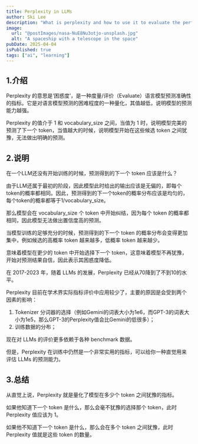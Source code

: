 ```yaml
---
title: Perplexity in LLMs
author: Ski Lee
description: "What is perplexity and how to use it to evaluate the performance of an LLM"
image:
  url: "@postImages/nasa-NuE8Nu3otjo-unsplash.jpg"
  alt: "A spaceship with a telescope in the space"
pubDate: 2025-04-04
isPublished: true
tags: ["ai", "learning"]
---
```


## 1.介绍

Perplexity 的意思是‘困惑度’，是一种度量/评价（Evaluate）语言模型预测准确性的指标。它是对语言模型预测的困难程度的一种量化，其值越低，说明模型的预测能力越强。

Perplexity 的值介于 1 和 vocabulary_size 之间，当值为 1 时，说明模型完美的预测了下一个 token，当值越大的时候，说明模型开始在这些候选 token 之间犹豫，无法做出明确的预测。

## 2.说明

在一个LLM还没有开始训练的时候，预测得到的下一个 token 应该是什么？

由于LLM还属于最初的阶段，因此模型此时给出的输出应该是无偏的，即每个token的概率都相同。因此，预测得到的下一个token的概率分布应该是均匀的，每个token的概率都等于1/vocabulary_size。

那么模型会在 vocabulary_size 个 token 中开始纠结，因为每个 token 的概率都相同，因此模型无法做出置信度高的预测。

当模型训练的足够充分的时候，预测得到的下一个 token 的概率分布会变得更加集中，例如候选的高概率 token 越来越多，低概率 token 越来越少。

意味着模型在更少的 token 中开始选择下一个 token，这意味着模型不再犹豫，开始对预测结果自信，因此表示其困惑度降低。

在 2017-2023 年，随着 LLMs 的发展，Perplexity 已经从70降到了不到10的水平。

Perplexity 目前在学术界实际指标评价中应用较少了，主要的原因是会受到两个因素的影响：

1. Tokenizer 分词器的选择（例如Gemini的词表大小为1e6，而GPT-3的词表大小为1e5，那么GPT-3的Perplexity值会比Gemini的低很多）；
2. 训练数据的分布；

现在对 LLMs 的评价更多依赖于各种 benchmark 数据。

但是，Perplexity 在训练中仍然是一个非常实用的指标，可以给你一种直觉用来评估 LLMs 的预测能力。

## 3.总结

从直觉上说，Perplexity 就是量化了模型在多少个 token 之间犹豫的指标。

如果他知道下一个 token 是什么，那么会毫不犹豫的选择那个 token，此时 Perplexity 值应该为 1。

如果他不知道下一个 token 是什么，那么会在多个 token 之间犹豫，此时 Perplexity 值就是这些 token 的数量。